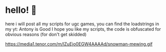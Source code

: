 # hello! 👋
here i will post all my scripts for ugc games, you can find the loadstrings in my yt: Antony is Good
I hope you like my scripts, the code is obfuscated for obvious reasons (for don't get skidded)

https://media1.tenor.com/m/lZuEjo0EGW4AAAAd/snowman-mewing.gif
